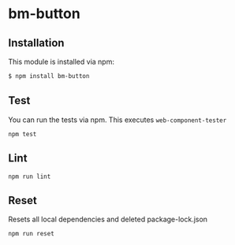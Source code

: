# bm-button



## Installation

This module is installed via npm:

``` bash
$ npm install bm-button
```

## Test 

You can run the tests via npm. This executes `web-component-tester`

```
npm test 
```

## Lint

```
npm run lint 
```

## Reset

Resets all local dependencies and deleted package-lock.json

```
npm run reset 
```
